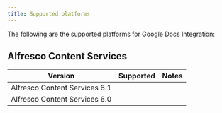 ```yaml
---
title: Supported platforms
---
```


The following are the supported platforms for Google Docs Integration:

## Alfresco Content Services

| Version | Supported | Notes |
| ------- | --------- | ----- |
| Alfresco Content Services 6.1 | | |
| Alfresco Content Services 6.0 | | |
